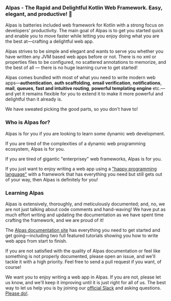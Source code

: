 ### Alpas - The Rapid and Delightful Kotlin Web Framework. Easy, elegant, and productive! 🚀

Alpas is batteries included web framework for Kotlin with a strong focus on developers' productivity.
The main goal of Alpas is to get you started quick and enable you to move faster while
letting you enjoy doing what you are the best at—crafting a delightful web app.

Alpas strives to be simple and elegant and wants to serve you whether you have written any JVM based web
apps before or not. There is no xml or properties files to be configured, no scattered annotations
to memorize, and the best of all — there is no huge learning curve to get started!

Alpas comes bundled with most of what you need to write modern web apps—**authentication**,
**auth scaffolding**, **email verification**, **notifications**, **mail**, **queues**,
**fast and intuitive routing**, **powerful templating engine** etc.—and yet it
remains flexible for you to extend it to make it more powerful and
delightful than it already is.

We have sweated picking the good parts, so you don’t have to!

### Who is Alpas for?

Alpas is for you if you are looking to learn some dynamic web development.

If you are tired of the complexities of a dynamic web programming ecosystem, Alpas is for you.

If you are tired of gigantic "enterprisey" web frameworks, Alpas is for you. 

If you just want to enjoy writing a web app using a ["happy programming language"][happy-kotlin] with a
framework that has everything you need but still gets out of your way, then Alpas is definitely for you!

### Learning Alpas

Alpas is extensively, thoroughly, and meticulously documented; and, no, we are not just talking about code
comments and hand-waving! We have put as much effort writing and updating the documentation as we have
spent time crafting the framework, and we are proud of it!

The [Alpas documentation site][alpas-docs] has everything you need to get started and get going—including
two full featured tutorials showing you how to write web apps from start to finish.

If you are not satisfied with the quality of Alpas documentation or feel like something is not properly
documented, please open an issue, and we'll tackle it with a high priority. Feel free to send a pull
request if you want, of course!

We want you to enjoy writing a web app in Alpas. If you are not, please let us know, and we'll keep it
improving until it is just right for all of us. The best way to let us help you is by joining our 
[official Slack][alpas-slack] and asking questions. [Please do!][alpas-slack].


[happy-kotlin]: https://medium.com/signal-v-noise/kotlin-makes-me-a-happier-better-programmer-1fc668724563
[alpas-slack]: https://join.slack.com/t/alpasdev/shared_invite/enQtODcwMjE1MzMxODQ3LTJjZWMzOWE5MzBlYzIzMWQ2MTcxN2M2YjU3MTQ5ZDE4NjBmYjY1YTljOGIwYmJmYWFlYjc4YTcwMDFmZDIzNDE
[alpas-docs]: https://alpas.dev/docs

